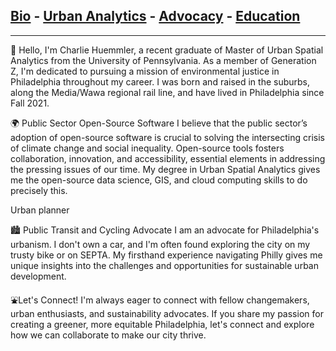 ## [Bio](/index.md) - [Urban Analytics](/portfolio.md) - [Advocacy](/advocacy.md) - [Education](/education.md) 

---

👋 Hello, I'm Charlie Huemmler, a recent graduate of Master of Urban Spatial Analytics from the University of Pennsylvania. As a member of Generation Z, I'm dedicated to pursuing a mission of environmental justice in Philadelphia throughout my career. I was born and raised in the suburbs, along the Media/Wawa regional rail line, and have lived in Philadelphia since Fall 2021.

🌍 Public Sector Open-Source Software
I believe that the public sector’s adoption of open-source software is crucial to solving the intersecting crisis of climate change and social inequality. Open-source tools fosters collaboration, innovation, and accessibility, essential elements in addressing the pressing issues of our time. My degree in Urban Spatial Analytics gives me the open-source data science, GIS, and cloud computing skills to do precisely this. 

Urban planner

🏙️ Public Transit and Cycling Advocate
I am an advocate for Philadelphia's urbanism. I don't own a car, and I'm often found exploring the city on my trusty bike or on SEPTA. My firsthand experience navigating Philly gives me unique insights into the challenges and opportunities for sustainable urban development.

⛲Let's Connect!
I'm always eager to connect with fellow changemakers, urban enthusiasts, and sustainability advocates. If you share my passion for creating a greener, more equitable Philadelphia, let's connect and explore how we can collaborate to make our city thrive.

